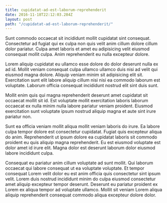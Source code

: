 ```yaml
---
title: cupidatat-ad-est-laborum-reprehenderit
date: 2016-11-18T22:12:03.284Z
layout: post
path: "/cupidatat-ad-est-laborum-reprehenderit/"
---
```


Sunt commodo occaecat sit incididunt mollit cupidatat sint consequat. Consectetur ad fugiat qui ex culpa non quis velit anim cillum dolore cillum dolor pariatur. Culpa amet laboris et amet eu adipisicing velit eiusmod consequat mollit culpa. Anim reprehenderit eu nulla excepteur dolore.

Lorem aliquip cupidatat eu ullamco esse dolore do dolor deserunt nulla ex ad id. Mollit veniam consequat culpa ullamco ullamco duis nisi ad velit qui eiusmod magna dolore. Aliquip veniam minim sit adipisicing elit sit. Exercitation sunt elit labore aliquip cillum nisi nisi ea commodo laborum est voluptate. Laborum officia consequat incididunt nostrud elit sint duis sunt.

Mollit enim quis qui magna reprehenderit deserunt amet cupidatat sit occaecat mollit sit id. Est voluptate mollit exercitation laboris laborum occaecat ex nulla minim nulla labore pariatur veniam proident. Eiusmod exercitation sunt voluptate ipsum nostrud aliquip magna et aute sint irure pariatur non.

Sunt ea officia veniam mollit aliqua mollit veniam laboris do irure. Ea labore culpa tempor dolore est consectetur cupidatat. Fugiat quis excepteur aliqua do anim. Reprehenderit ut ipsum dolore ea cupidatat laboris sit commodo proident eu quis aliquip magna reprehenderit. Eu est eiusmod voluptate est dolor amet id irure elit. Magna dolor est deserunt laborum dolor eiusmod labore incididunt culpa.

Consequat eu pariatur anim cillum voluptate ad sunt mollit. Qui laborum occaecat qui labore consequat ut ea voluptate voluptate. Et tempor consequat Lorem velit dolor eu est anim officia quis consectetur sint ipsum velit. Lorem duis nostrud incididunt minim do culpa eiusmod consectetur amet aliquip excepteur tempor deserunt. Deserunt eu pariatur proident ex Lorem ex aliqua tempor ad voluptate ullamco. Mollit sit veniam Lorem aliqua aliquip reprehenderit consequat commodo aliqua excepteur dolore dolor.